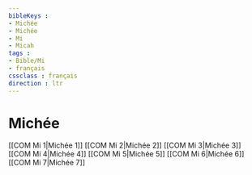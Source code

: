 ```yaml
---
bibleKeys : 
- Michée
- Michée
- Mi
- Micah
tags : 
- Bible/Mi
- français
cssclass : français
direction : ltr
---
```


# Michée

[[COM Mi 1|Michée 1]]
[[COM Mi 2|Michée 2]]
[[COM Mi 3|Michée 3]]
[[COM Mi 4|Michée 4]]
[[COM Mi 5|Michée 5]]
[[COM Mi 6|Michée 6]]
[[COM Mi 7|Michée 7]]
